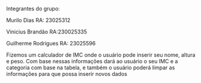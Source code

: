Integrantes do grupo:

Murilo Dias 
RA: 23025312

Vinicius Brandão
RA:230025335

Guilherme Rodrigues
RA: 23025596


Fizemos um calculador de IMC onde o usuário pode inserir seu nome, altura e peso. Com base nessas informações dará ao usuário o seu IMC e a categoria com base na tabela, e também o usuário poderá limpar as informações para que possa inserir novos dados
